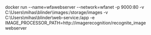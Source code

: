docker run --name=wfawebserver --network=wfanet -p 9000:80 -v C:\Users\mihas\blinder\images:/storage/images -v C:\Users\mihas\blinder\web-service:/app -e IMAGE_PROCESSOR_PATH=http://imagerecognition/recognite_image  webserver